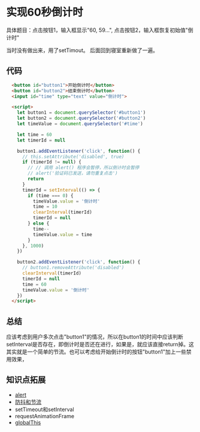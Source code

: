 # 实现60秒倒计时

具体题目：点击按钮1，输入框显示"60, 59...", 点击按钮2，输入框恢复初始值"倒计时"

当时没有做出来，用了setTimout。
后面回到寝室重新做了一遍。

## 代码

```html
  <button id="button1">开始倒计时</button>
  <button id="button2">结束倒计时</button>
  <input id="time" type="text" value="倒计时">

  <script>
    let button1 = document.querySelector('#button1')
    let button2 = document.querySelector('#button2')
    let timeValue = document.querySelector('#time')

    let time = 60
    let timerId = null

    button1.addEventListener('click', function() {
      // this.setAttribute('disabled', true)
      if (timerId != null) {
        // // 调用 alert() 程序会暂停，所以倒计时会暂停
        // alert('验证码已发送，请勿重复点击')
        return
      }
      timerId = setInterval(() => {
        if (time === 0) {
          timeValue.value = '倒计时'
          time = 10
          clearInterval(timerId)
          timerId = null
        } else {
          time--
          timeValue.value = time
        } 
      }, 1000)
    })

    button2.addEventListener('click', function() {
      // button1.removeAttribute('disabled')
      clearInterval(timerId)
      timerId = null
      time = 60
      timeValue.value = '倒计时'
    })
  </script>
```

## 总结

应该考虑到用户多次点击"button1"的情况，所以在button1的时间中应该判断setInterval是否存在，即倒计时是否还在进行，如果是，就应该直接return掉。这其实就是一个简单的节流。也可以考虑给开始倒计时的按钮"button1"加上一些禁用效果，

## 知识点拓展

* [alert](../JavaScript/alert.md)
* [防抖和节流](../JavaScript/%E9%98%B2%E6%8A%96%E8%8A%82%E6%B5%81.md)
* setTimeout和setInterval
* requestAnimationFrame
* [globalThis]()
